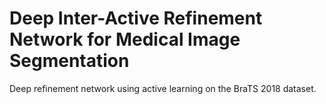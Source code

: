 # Deep Inter-Active Refinement Network for Medical Image Segmentation
 Deep refinement network using active learning on the BraTS 2018 dataset.
